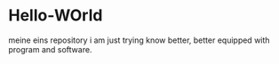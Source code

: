 # Hello-WOrld
meine eins repository 
i am just trying know better, better equipped with program and software.
